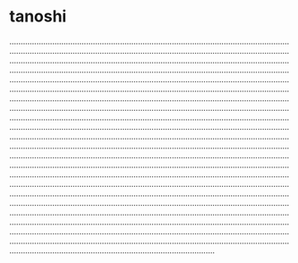 # tanoshi

...................................................................................................................................................................................................................................................................................................................................................................................................................................................................................................................................................................................................................................................................................................................................................................................................................................................................................................................................................................................................................................................................................................................................................................................................................................................................................................................................................................................................................................................................................................................................................................................................................................................................................................................................................................................................................................................................................................................................................................................................................................................................................................................................................................................................................................................................................................................................................................................................................................................................................................................................................................................................................................................................................................................................................................................................................................................................................................................................